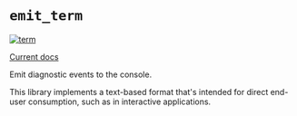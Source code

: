 # `emit_term`

[![term](https://github.com/emit-rs/emit/actions/workflows/term.yml/badge.svg)](https://github.com/emit-rs/emit/actions/workflows/term.yml)

[Current docs](https://docs.rs/emit_term/0.11.0-alpha.9/emit_term/index.html)

Emit diagnostic events to the console.

This library implements a text-based format that's intended for direct end-user consumption, such as in interactive applications.

